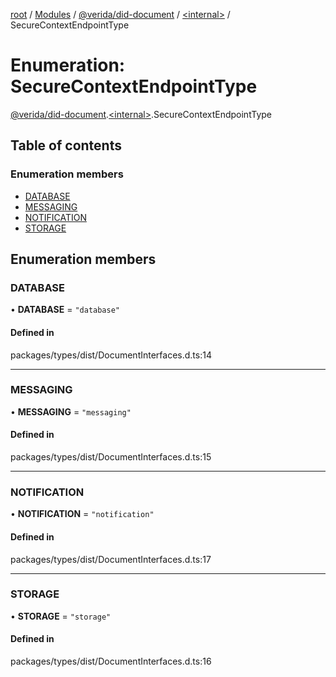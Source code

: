 [root](../README.md) / [Modules](../modules.md) / [@verida/did-document](../modules/verida_did_document.md) / [<internal\>](../modules/verida_did_document._internal_.md) / SecureContextEndpointType

# Enumeration: SecureContextEndpointType

[@verida/did-document](../modules/verida_did_document.md).[<internal\>](../modules/verida_did_document._internal_.md).SecureContextEndpointType

## Table of contents

### Enumeration members

- [DATABASE](verida_did_document._internal_.SecureContextEndpointType.md#database)
- [MESSAGING](verida_did_document._internal_.SecureContextEndpointType.md#messaging)
- [NOTIFICATION](verida_did_document._internal_.SecureContextEndpointType.md#notification)
- [STORAGE](verida_did_document._internal_.SecureContextEndpointType.md#storage)

## Enumeration members

### DATABASE

• **DATABASE** = `"database"`

#### Defined in

packages/types/dist/DocumentInterfaces.d.ts:14

___

### MESSAGING

• **MESSAGING** = `"messaging"`

#### Defined in

packages/types/dist/DocumentInterfaces.d.ts:15

___

### NOTIFICATION

• **NOTIFICATION** = `"notification"`

#### Defined in

packages/types/dist/DocumentInterfaces.d.ts:17

___

### STORAGE

• **STORAGE** = `"storage"`

#### Defined in

packages/types/dist/DocumentInterfaces.d.ts:16
